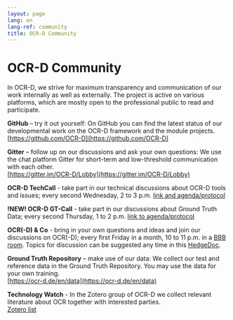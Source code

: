 ```yaml
---
layout: page
lang: en
lang-ref: community
title: OCR-D Community
---
```

# OCR-D Community

In OCR-D, we strive for maximum transparency and communication of our work
internally as well as externally. The project is active on various platforms,
which are mostly open to the professional public to read and participate.

**GitHub** – try it out yourself: On GitHub you can find the latest status of our developmental work on the OCR-D framework and the module projects.  
[https://github.com/OCR-D](https://github.com/OCR-D)

**Gitter** – follow up on our discussions and ask your own questions: We use the chat platform Gitter for short-term and low-threshold communication with each other.  
[https://gitter.im/OCR-D/Lobby](https://gitter.im/OCR-D/Lobby)

**OCR-D TechCall** - take part in our technical discussions about OCR-D tools and issues; every second Wednesday, 2 to 3 p.m.
[link and agenda/protocol](https://pad.gwdg.de/75dyxG6gS-e0Q04_fpm-ng)

**!NEW! OCR-D GT-Call** - take part in our discussions about Ground Truth Data; every second Thursday, 1 to 2 p.m.
[link to agenda/protocol](https://pad.gwdg.de/3mceR3VcSUOJSFVnazaiig)

**OCR(-D) & Co** - bring in your own questions and ideas and join our discussions on OCR(-D); every first Friday in a month, 10 to 11 p.m. in a 
[BBB room](https://meet.gwdg.de/b/kon-v6q-azq-3el). Topics for discussion can be suggested any time in this [HedgeDoc](https://pad.gwdg.de/4DOfRl42RIeAQYDaimFx-w).

**Ground Truth Repository** – make use of our data: We collect our test and reference data in the Ground Truth Repository. You may use the data for your own training.  
[https://ocr-d.de/en/data](https://ocr-d.de/en/data)

**Technology Watch** - In the Zotero group of OCR-D we collect relevant literature about OCR together with interested parties.  
[Zotero list](https://www.zotero.org/groups/ocr-d)
